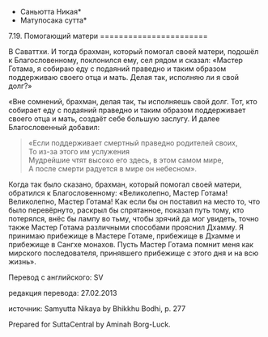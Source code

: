 * Саньютта Никая*
* Матупосака сутта*

7\.19\. Помогающий матери
\=\=\=\=\=\=\=\=\=\=\=\=\=\=\=\=\=\=\=\=\=\=\=

В Саваттхи\. И тогда брахман, который помогал своей матери, подошёл к Благословенному, поклонился ему, сел рядом и сказал: «Мастер Готама, я собираю еду с подаяний праведно и таким образом поддерживаю своего отца и мать\. Делая так, исполняю ли я свой долг?»

«Вне сомнений, брахман, делая так, ты исполняешь свой долг\. Тот, кто собирает еду с подаяний праведно и таким образом поддерживает своего отца и мать, создаёт себе большую заслугу\. И далее Благословенный добавил:

> «Если поддерживает смертный праведно родителей своих,  
> То из\-за этого им услужения  
> Мудрейшие чтят высоко его здесь, в этом самом мире,  
> А после смерти радуется в мире он небесном»\.

Когда так было сказано, брахман, который помогал своей матери, обратился к Благословенному: «Великолепно, Мастер Готама\! Великолепно, Мастер Готама\! Как если бы он поставил на место то, что было перевёрнуто, раскрыл бы спрятанное, показал путь тому, кто потерялся, внёс бы лампу во тьму, чтобы зрячий да мог увидеть, точно также Мастер Готама различными способами прояснил Дхамму\. Я принимаю прибежище в Мастере Готаме, прибежище в Дхамме и прибежище в Сангхе монахов\. Пусть Мастер Готама помнит меня как мирского последователя, принявшего прибежище с этого дня и на всю жизнь»\.

Перевод с английского: SV

редакция перевода: 27\.02\.2013

источник: Samyutta Nikaya by Bhikkhu Bodhi, p\. 277

Prepared for SuttaCentral by Aminah Borg\-Luck\.